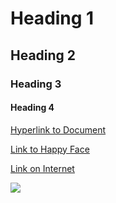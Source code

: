 # Heading 1

## Heading 2

### Heading 3

#### Heading 4

[Hyperlink to Document](/doc/Index)

[Link to Happy Face](/static/happy.jpg)

[Link on Internet](http://google.com)

![](/static/happy.jpg)
